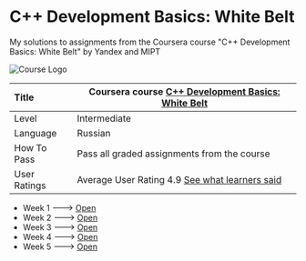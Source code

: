 # C++ Development Basics: White Belt
My solutions to assignments from the Coursera course "C++ Development Basics: White Belt" by Yandex and MIPT

![Course Logo](https://github.com/PereplutCW/ModernCPP/blob/master/WhiteBelt/img.jpg)

| Title | Coursera course [C++ Development Basics: White Belt](https://www.coursera.org/learn/c-plus-plus-white)|
| :---- | ------------ |
| Level | Intermediate |
| Language | Russian |
| How To Pass | Pass all graded assignments from the course |
| User Ratings | Average User Rating 4.9 [See what learners said](https://www.coursera.org/learn/c-plus-plus-white#ratings)|

* Week 1 ---> [Open](https://github.com/PereplutCW/ModernCPP/tree/master/WhiteBelt/Week_1)
* Week 2 ---> [Open](https://github.com/PereplutCW/ModernCPP/tree/master/WhiteBelt/Week_2)
* Week 3 ---> [Open](https://github.com/PereplutCW/ModernCPP/tree/master/WhiteBelt/Week_3)
* Week 4 ---> [Open](https://github.com/PereplutCW/ModernCPP/tree/master/WhiteBelt/Week_4)
* Week 5 ---> [Open](https://github.com/PereplutCW/ModernCPP/tree/master/WhiteBelt/Week_5)
